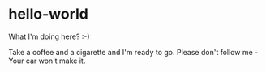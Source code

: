 # hello-world

What I'm doing here? :-)

Take a coffee and a cigarette and I'm ready to go.
Please don't follow me - Your car won't make it.
